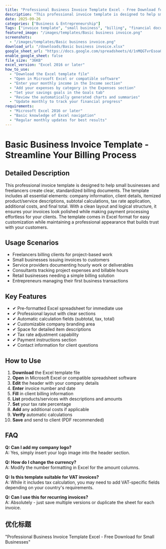 ```yaml
---
title: "Professional Business Invoice Template Excel - Free Download for Small Businesses"
description: "This professional invoice template is designed to help small businesses and freelancers create clear, standardized billing documents."
date: 2025-09-26
categories: ["Business & Entrepreneurship​"]
Tags: ["invoice template", "small business", "billing", "financial document"]
featured_image: "/images/templates/Basic business invoice.png"
screenshots:
  - "/images/templates/Basic business invoice.png"
download_url: "/downloads/Basic business invoice.xlsx"
google_sheet_url: "https://docs.google.com/spreadsheets/d/1nMQGTvrEsoa07C9KKZ-pv4gQDHuCd-9JOqzMqlC1Zuc/edit?usp=sharing"
enable_google_sheet: false
file_size: "36KB"
excel_version: "Excel 2016 or later"
how_to_use:
  - "Download the Excel template file"
  - "Open in Microsoft Excel or compatible software"
  - "Enter your monthly income in the Income section"
  - "Add your expenses by category in the Expenses section"
  - "Set your savings goals in the Goals tab"
  - "Review the automatically generated charts and summaries"
  - "Update monthly to track your financial progress"
requirements:
  - "Microsoft Excel 2016 or later"
  - "Basic knowledge of Excel navigation"
  - "Regular monthly updates for best results"
---
```



# Basic Business Invoice Template - Streamline Your Billing Process

## Detailed Description
This professional invoice template is designed to help small businesses and freelancers create clear, standardized billing documents. The template includes all essential elements: company information, client details, itemized product/service descriptions, subtotal calculations, tax rate application, additional costs, and final total. With a clean layout and logical structure, it ensures your invoices look polished while making payment processing effortless for your clients. The template comes in Excel format for easy customization while maintaining a professional appearance that builds trust with your customers.

## Usage Scenarios
- Freelancers billing clients for project-based work
- Small businesses issuing invoices to customers
- Service providers documenting hourly work or deliverables
- Consultants tracking project expenses and billable hours
- Retail businesses needing a simple billing solution
- Entrepreneurs managing their first business transactions

## Key Features
- ✔ Pre-formatted Excel spreadsheet for immediate use
- ✔ Professional layout with clear sections
- ✔ Automatic calculation fields (subtotal, tax, total)
- ✔ Customizable company branding area
- ✔ Space for detailed item descriptions
- ✔ Tax rate adjustment capability
- ✔ Payment instructions section
- ✔ Contact information for client questions

## How to Use
1. **Download** the Excel template file
2. **Open** in Microsoft Excel or compatible spreadsheet software
3. **Edit** the header with your company details
4. **Enter** invoice number and date
5. **Fill** in client billing information
6. **List** products/services with descriptions and amounts
7. **Set** your tax rate percentage
8. **Add** any additional costs if applicable
9. **Verify** automatic calculations
10. **Save** and send to client (PDF recommended)

## FAQ
**Q: Can I add my company logo?**  
A: Yes, simply insert your logo image into the header section.

**Q: How do I change the currency?**  
A: Modify the number formatting in Excel for the amount columns.

**Q: Is this template suitable for VAT invoices?**  
A: While it includes tax calculation, you may need to add VAT-specific fields depending on your country's requirements.

**Q: Can I use this for recurring invoices?**  
A: Absolutely - just save multiple versions or duplicate the sheet for each invoice.

## 优化标题
"Professional Business Invoice Template Excel - Free Download for Small Businesses"